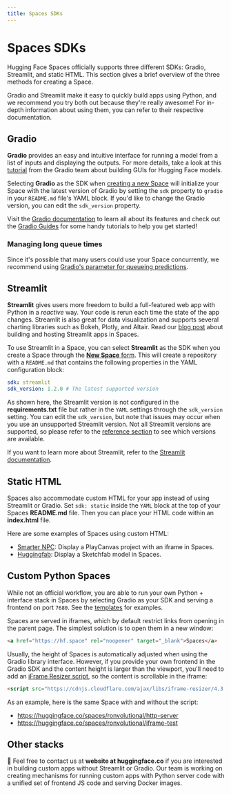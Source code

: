 ```yaml
---
title: Spaces SDKs
---
```


<h1>Spaces SDKs</h1>

Hugging Face Spaces officially supports three different SDKs: Gradio, Streamlit, and static HTML. This section gives a brief overview of the three methods for creating a Space.

Gradio and Streamlit make it easy to quickly build apps using Python, and we recommend you try both out because they're really awesome! For in-depth information about using them, you can refer to their respective documentation.

## Gradio

**Gradio** provides an easy and intuitive interface for running a model from a list of inputs and displaying the outputs. For more details, take a look at this [tutorial](https://huggingface.co/blog/gradio) from the Gradio team about building GUIs for Hugging Face models.

Selecting **Gradio** as the SDK when [creating a new Space](https://huggingface.co/new-space) will initialize your Space with the latest version of Gradio by setting the `sdk` property to `gradio` in your `README.md` file's YAML block. If you'd like to change the Gradio version, you can edit the `sdk_version` property.

Visit the [Gradio documentation](https://gradio.app/getting_started) to learn all about its features and check out the [Gradio Guides](https://gradio.app/guides/) for some handy tutorials to help you get started!

### Managing long queue times

Since it's possible that many users could use your Space concurrently, we recommend using [Gradio's parameter for queueing predictions](https://gradio.app/getting_started/#queuing-to-manage-long-inference-times).

## Streamlit

**Streamlit** gives users more freedom to build a full-featured web app with Python in a *reactive* way. Your code is rerun each time the state of the app changes. Streamlit is also great for data visualization and supports several charting libraries such as Bokeh, Plotly, and Altair. Read our [blog post](https://huggingface.co/blog/streamlit-spaces) about building and hosting Streamlit apps in Spaces.

To use Streamlit in a Space, you can select **Streamlit** as the SDK when you create a Space through the [**New Space** form](https://huggingface.co/new-space). This will create a repository with a `README.md` that contains the following properties in the YAML configuration block:

```yaml
sdk: streamlit
sdk_version: 1.2.0 # The latest supported version
```

As shown here, the Streamlit version is not configured in the **requirements.txt** file but rather in the `YAML` settings through the `sdk_version` setting. You can edit the `sdk_version`, but note that issues may occur when you use an unsupported Streamlit version. Not all Streamlit versions are supported, so please refer to the [reference section](./spaces-reference) to see which versions are available.

If you want to learn more about Streamlit, refer to the [Streamlit documentation](https://docs.streamlit.io/).

## Static HTML

Spaces also accommodate custom HTML for your app instead of using Streamlit or Gradio. Set `sdk: static` inside the `YAML` block at the top of your Spaces **README.md** file. Then you can place your HTML code within an **index.html** file.

Here are some examples of Spaces using custom HTML:

* [Smarter NPC](https://huggingface.co/spaces/mishig/smarter_npc): Display a PlayCanvas project with an iframe in Spaces.
* [Huggingfab](https://huggingface.co/spaces/pierreant-p/huggingfab): Display a Sketchfab model in Spaces.

## Custom Python Spaces

While not an official workflow, you are able to run your own Python + interface stack in Spaces by selecting Gradio as your SDK and serving a frontend on port `7680`. See the [templates](https://huggingface.co/templates#spaces) for examples.

Spaces are served in iframes, which by default restrict links from opening in the parent page. The simplest solution is to open them in a new window:

```HTML
<a href="https://hf.space" rel="noopener" target="_blank">Spaces</a>
```

Usually, the height of Spaces is automatically adjusted when using the Gradio library interface. However, if you provide your own frontend in the Gradio SDK and the content height is larger than the viewport, you'll need to add an [iFrame Resizer script](https://cdnjs.com/libraries/iframe-resizer), so the content is scrollable in the iframe:

```HTML
<script src="https://cdnjs.cloudflare.com/ajax/libs/iframe-resizer/4.3.2/iframeResizer.contentWindow.min.js"></script>
```
As an example, here is the same Space with and without the script:
- https://huggingface.co/spaces/ronvolutional/http-server
- https://huggingface.co/spaces/ronvolutional/iframe-test

## Other stacks

💌 Feel free to contact us at **website at huggingface.co** if you are interested in building custom apps without Streamlit or Gradio. Our team is working on creating mechanisms for running custom apps with Python server code with a unified set of frontend JS code and serving Docker images.